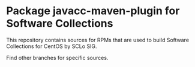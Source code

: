 # Package javacc-maven-plugin for Software Collections

This repository contains sources for RPMs that are used
to build Software Collections for CentOS by SCLo SIG.

Find other branches for specific sources.
